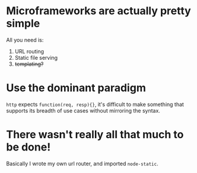 # Microframeworks are actually pretty simple #
All you need is:

1. URL routing
2. Static file serving
3. ~~templating?~~

# Use the dominant paradigm #
`http` expects `function(req, resp){}`, it's difficult to make something that
supports its breadth of use cases without mirroring the syntax.

# There wasn't really all that much to be done! #

Basically I wrote my own url router, and imported `node-static`. 

